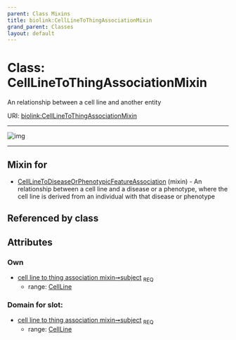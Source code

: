 ```yaml
---
parent: Class Mixins
title: biolink:CellLineToThingAssociationMixin
grand_parent: Classes
layout: default
---
```


# Class: CellLineToThingAssociationMixin


An relationship between a cell line and another entity

URI: [biolink:CellLineToThingAssociationMixin](https://w3id.org/biolink/vocab/CellLineToThingAssociationMixin)


---

![img](http://yuml.me/diagram/nofunky;dir:TB/class/[CellLine]%3Csubject%201..1-%20[CellLineToThingAssociationMixin],[CellLineToDiseaseOrPhenotypicFeatureAssociation]uses%20-.-%3E[CellLineToThingAssociationMixin],[CellLineToDiseaseOrPhenotypicFeatureAssociation],[CellLine])

---


## Mixin for

 * [CellLineToDiseaseOrPhenotypicFeatureAssociation](CellLineToDiseaseOrPhenotypicFeatureAssociation.md) (mixin)  - An relationship between a cell line and a disease or a phenotype, where the cell line is derived from an individual with that disease or phenotype

## Referenced by class


## Attributes


### Own

 * [cell line to thing association mixin➞subject](cell_line_to_thing_association_mixin_subject.md)  <sub>REQ</sub>
    * range: [CellLine](CellLine.md)

### Domain for slot:

 * [cell line to thing association mixin➞subject](cell_line_to_thing_association_mixin_subject.md)  <sub>REQ</sub>
    * range: [CellLine](CellLine.md)
